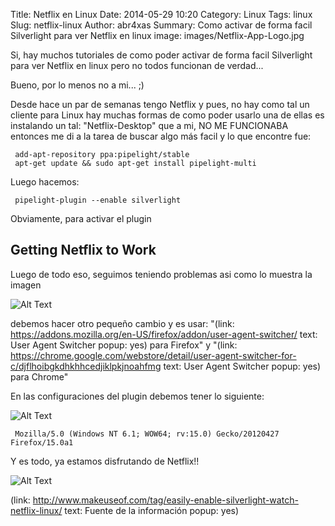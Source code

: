 Title: Netflix en Linux
Date: 2014-05-29 10:20
Category: Linux
Tags: linux
Slug: netflix-linux
Author: abr4xas
Summary: Como activar de forma facil Silverlight para ver Netflix en linux
image: images/Netflix-App-Logo.jpg


Si, hay muchos tutoriales de como poder activar de forma facil Silverlight para ver Netflix en linux pero no todos funcionan de verdad...

Bueno, por lo menos no a mi... ;)

Desde hace un par de semanas tengo Netflix y pues, no hay como tal un cliente para Linux hay muchas formas de como poder usarlo una de ellas es instalando un tal: "Netflix-Desktop" que a mi, NO ME FUNCIONABA entonces me di a la tarea de buscar algo más facil y lo que encontre fue: 

     add-apt-repository ppa:pipelight/stable
     apt-get update && sudo apt-get install pipelight-multi

Luego hacemos:

     pipelight-plugin --enable silverlight

Obviamente, para activar el plugin

## Getting Netflix to Work

Luego de todo eso, seguimos teniendo problemas asi como lo muestra la imagen

![Alt Text](http://main.makeuseoflimited.netdna-cdn.com/wp-content/uploads/2014/02/pipelight_netflix_error.jpg)

debemos hacer otro pequeño cambio y es usar: "(link: https://addons.mozilla.org/en-US/firefox/addon/user-agent-switcher/ text: User Agent Switcher popup: yes) para Firefox" y "(link: https://chrome.google.com/webstore/detail/user-agent-switcher-for-c/djflhoibgkdhkhhcedjiklpkjnoahfmg text: User Agent Switcher popup: yes) para Chrome"

En las configuraciones del plugin debemos tener lo siguiente:

![Alt Text]({filename}/images/config_netflix_ua.png)

     Mozilla/5.0 (Windows NT 6.1; WOW64; rv:15.0) Gecko/20120427 Firefox/15.0a1

Y es todo, ya estamos disfrutando de Netflix!!

![Alt Text](http://main.makeuseoflimited.netdna-cdn.com/wp-content/uploads/2014/02/pipelight_netflix_running.jpg)

(link: http://www.makeuseof.com/tag/easily-enable-silverlight-watch-netflix-linux/ text: Fuente de la información popup: yes)